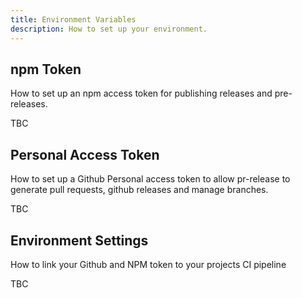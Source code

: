 ```yaml
---
title: Environment Variables
description: How to set up your environment.
---
```


## npm Token

How to set up an npm access token for publishing releases and pre-releases.

TBC

## Personal Access Token

How to set up a Github Personal access token to allow pr-release to generate pull requests, github releases and manage branches.

TBC

## Environment Settings

How to link your Github and NPM token to your projects CI pipeline

TBC